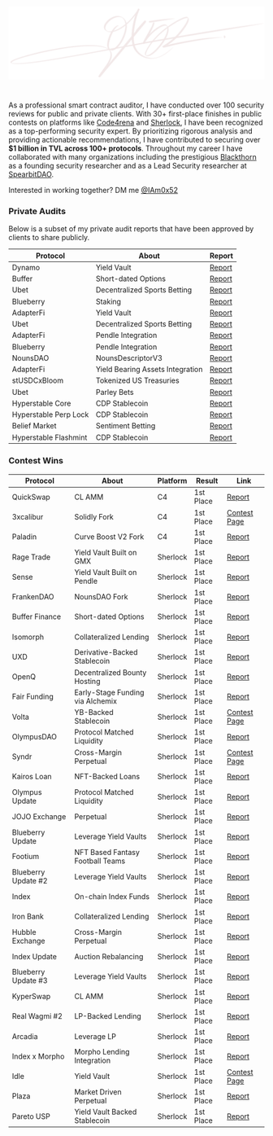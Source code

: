 ![image](assets/0x52.png)

#

As a professional smart contract auditor, I have conducted over 100 security reviews for public and private clients. With 30+ first-place finishes in public contests on platforms like [Code4rena](https://code4rena.com/@0x52) and [Sherlock](https://audits.sherlock.xyz/watson/0x52), I have been recognized as a top-performing security expert. By prioritizing rigorous analysis and providing actionable recommendations, I have contributed to securing over **$1 billion in TVL across 100+ protocols**. Throughout my career I have collaborated with many organizations including  the prestigious [Blackthorn](https://www.blackthorn.xyz/) as a founding security researcher and as a Lead Security researcher at [SpearbitDAO](https://cantina.xyz/u/iam0x52).

Interested in working together? DM me [@IAm0x52](https://twitter.com/IAm0x52)

### Private Audits

Below is a subset of my private audit reports that have been approved by clients to share publicly.

| Protocol | About | Report |
| ---- | ---- | ---------|
| Dynamo | Yield Vault | [Report](reports/23-07-10-dynamo.md) |
| Buffer | Short-dated Options | [Report](reports/23-07-26-buffer-v2.5.md) |
| Ubet | Decentralized Sports Betting | [Report](reports/23-12-18-ubet-report.md) |
| Blueberry | Staking | [Report](reports/24-03-27-blueberry-staking-report.md) |
| AdapterFi | Yield Vault | [Report](reports/24-05-03-adapterfi-report.md) |
| Ubet | Decentralized Sports Betting | [Report](reports/24-06-12-ubet-report.md) |
| AdapterFi | Pendle Integration | [Report](reports/24-06-28-adapterfi-pendle-router-report.md) |
| Blueberry | Pendle Integration | [Report](reports/24-06-29-blueberry-pendle-report.md) |
| NounsDAO | NounsDescriptorV3 | [Report](reports/24-08-22-nounsdescriptorv3-report.md) |
| AdapterFi | Yield Bearing Assets Integration | [Report](reports/24-08-25-adapterfi-yield-bearing-allocator-report.md) |
| stUSDCxBloom | Tokenized US Treasuries | [Report](reports/24-09-22-stusdcxbloom-report.md) |
| Ubet | Parley Bets | [Report](reports/24-12-09-ubet-parlay-report.md) |
| Hyperstable Core | CDP Stablecoin | [Report](reports/25-02-05-hyperstable.md) |
| Hyperstable Perp Lock | CDP Stablecoin | [Report](reports/25-03-20-hyperstable.md) |
| Belief Market | Sentiment Betting | [Report](reports/25-04-01-belief-market-report.md) |
| Hyperstable Flashmint | CDP Stablecoin | [Report](reports/25-04-28-hyperstable.md) |

### Contest Wins

| Protocol         | About | Platform | Result       | Link |
|------------------|-------|----------|--------------|------|
| QuickSwap        | CL AMM | C4       | 1st Place  | [Report](https://code4rena.com/reports/2022-09-quickswap) |
| 3xcalibur        | Solidly Fork | C4       | 1st Place  | [Contest Page](https://code4rena.com/audits/2022-10-3xcalibur-contest) |
| Paladin          | Curve Boost V2 Fork | C4       | 1st Place  | [Report](https://code4rena.com/reports/2022-10-paladin) |
| Rage Trade       | Yield Vault Built on GMX | Sherlock | 1st Place  | [Report](https://audits.sherlock.xyz/contests/16/report) |
| Sense            | Yield Vault Built on Pendle | Sherlock | 1st Place  | [Report](https://audits.sherlock.xyz/contests/19/report) |
| FrankenDAO       | NounsDAO Fork | Sherlock | 1st Place  | [Report](https://audits.sherlock.xyz/contests/18/report) |
| Buffer Finance   | Short-dated Options | Sherlock | 1st Place  | [Report](https://audits.sherlock.xyz/contests/24/report) |
| Isomorph         | Collateralized Lending | Sherlock | 1st Place  | [Report](https://audits.sherlock.xyz/contests/22) |
| UXD              | Derivative-Backed Stablecoin | Sherlock | 1st Place  | [Report](https://audits.sherlock.xyz/contests/33/report) |
| OpenQ            | Decentralized Bounty Hosting | Sherlock | 1st Place  | [Report](https://audits.sherlock.xyz/contests/39/report) |
| Fair Funding     | Early-Stage Funding via Alchemix | Sherlock | 1st Place  | [Report](https://audits.sherlock.xyz/contests/42/report) |
| Volta            | YB-Backed Stablecoin | Sherlock | 1st Place  | [Contest Page](https://audits.sherlock.xyz/contests/47) |
| OlympusDAO       | Protocol Matched Liquidity | Sherlock | 1st Place  | [Report](https://audits.sherlock.xyz/contests/50/report) |
| Syndr            | Cross-Margin Perpetual | Sherlock | 1st Place  | [Contest Page](https://audits.sherlock.xyz/contests/46) |
| Kairos Loan      | NFT-Backed Loans | Sherlock | 1st Place  | [Report](https://audits.sherlock.xyz/contests/56/report) |
| Olympus Update   | Protocol Matched Liquidity | Sherlock | 1st Place  | [Report](https://audits.sherlock.xyz/contests/60/report) |
| JOJO Exchange    | Perpetual | Sherlock | 1st Place  | [Report](https://audits.sherlock.xyz/contests/70/report) |
| Blueberry Update | Leverage Yield Vaults | Sherlock | 1st Place  | [Report](https://audits.sherlock.xyz/contests/69/report) |
| Footium          | NFT Based Fantasy Football Teams | Sherlock | 1st Place  | [Report](https://audits.sherlock.xyz/contests/71/report) |
| Blueberry Update #2 | Leverage Yield Vaults | Sherlock | 1st Place  | [Report](https://audits.sherlock.xyz/contests/77/report) |
| Index            | On-chain Index Funds | Sherlock | 1st Place  | [Report](https://audits.sherlock.xyz/contests/81/report) |
| Iron Bank        | Collateralized Lending | Sherlock | 1st Place  | [Report](https://audits.sherlock.xyz/contests/84/report) |
| Hubble Exchange  | Cross-Margin Perpetual | Sherlock | 1st Place  | [Report](https://audits.sherlock.xyz/contests/72/report) |
| Index Update     | Auction Rebalancing | Sherlock | 1st Place  | [Report](https://audits.sherlock.xyz/contests/91/report) |
| Blueberry Update #3 | Leverage Yield Vaults | Sherlock | 1st Place  | [Report](https://audits.sherlock.xyz/contests/104/report) |
| KyperSwap        | CL AMM | Sherlock | 1st Place  | [Report](https://audits.sherlock.xyz/contests/103/report) |
| Real Wagmi #2    | LP-Backed Lending | Sherlock | 1st Place  | [Report](https://audits.sherlock.xyz/contests/118/report) |
| Arcadia          | Leverage LP | Sherlock | 1st Place  | [Report](https://audits.sherlock.xyz/contests/137/report) |
| Index x Morpho   | Morpho Lending Integration | Sherlock | 1st Place  | [Report](https://audits.sherlock.xyz/contests/585/report) |
| Idle             | Yield Vault | Sherlock | 1st Place  | [Contest Page](https://audits.sherlock.xyz/contests/571) |
| Plaza            | Market Driven Perpetual | Sherlock | 1st Place  | [Report](https://audits.sherlock.xyz/contests/682/report) |
| Pareto USP       | Yield Vault Backed Stablecoin | Sherlock | 1st Place  | [Report](https://audits.sherlock.xyz/contests/920/report) |

